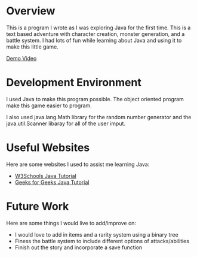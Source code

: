 # Overview

This is a program I wrote as I was exploring Java for the first time. This is a text based adventure with character creation, monster generation, and a battle system. I had lots of fun while learning about Java and using it to make this little game.

[Demo Video](https://www.youtube.com/watch?v=Bef5b9lT4sU)

# Development Environment

I used Java to make this program possible. The object oriented program make this game easier to program.

I also used java.lang.Math library for the random number generator and the java.util.Scanner libaray for all of the user imput.


# Useful Websites

Here are some websites I used to assist me learning Java:

- [W3Schools Java Tutorial](https://www.w3schools.com/java/java_getstarted.asp)
- [Geeks for Geeks Java Tutorial](https://www.geeksforgeeks.org/java/#)

# Future Work

Here are some things I would live to add/improve on:

- I would love to add in items and a rarity system using a binary tree
- Finess the battle system to include different options of attacks/abilities
- Finish out the story and incorporate a save function